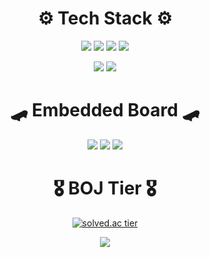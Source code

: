 <div align="center">
  
 
#  ⚙️ Tech Stack ⚙️
<img src="https://img.shields.io/badge/C++-blue?style={flat}&logo=Cplusplus&logoColor=white"/> <img src="https://img.shields.io/badge/C-gray?style={flat}&logo=C&logoColor=white"/> <img src="https://img.shields.io/badge/C%23-purple?style={flat}&logo=csharp&logoColor=white"/> <img src="https://img.shields.io/badge/Python-white?style={flat}&logo=python&logoColor=blue"/>  
  
  
<img src="https://img.shields.io/badge/Xamarin-skyblue?style={flat}&logo=Xamarin&logoColor=3498DB"/> <img src="https://img.shields.io/badge/MySQL-4479A1?style={flat}&logo=mysql&logoColor=white"/>  

#
#  🛹 Embedded Board 🛹
<img src="https://img.shields.io/badge/Arduino-white?style={flat}&logo=arduino&logoColor=sky"/> <img src="https://img.shields.io/badge/Raspberry Pi-ff55aa?style={flat}&logo=raspberrypi&logoColor=black"/> <img src="https://img.shields.io/badge/Raspberry Pi-ff55aa?style={flat}&logo=stmicroelectronics&logoColor=white"/> 
  
 
#
#  🎖️ BOJ Tier 🎖️  
  
[![solved.ac tier](http://mazassumnida.wtf/api/v2/generate_badge?boj=a201801745)](https://solved.ac/a201801745)
  
  
  <img src="http://mazandi.herokuapp.com/api?handle=a201801745&theme=warm"/>
  
</div>


